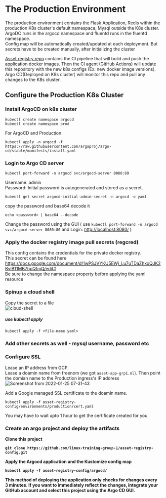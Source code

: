 # The Production Environment 
The production environment contains the Flask Application, Redis within the production K8s cluster's default namespace, Mysql outside the K8s cluster.<br>
ArgoDC runs in the argocd namespace and fluentd runs in the fluentd namespace.<br>
Config map will be automatically created/updated at each deployment. But secrets have to be created manually, 
after initializing the cluster<br>

[Asset registry repo](https://github.com/linux-training-group-1/asset-registry) contains the CI pipeline that will build and push the application docker images. Then the CI agent (GitHub Actions) will update this repository with the new k8s configs (Ex: new docker image versions).<br>
Argo CD(Deployed on K8s cluster) will monitor this repo and pull any changes to the K8s cluster.<br>
## Configure the Production K8s Cluster
### Install ArgoCD on k8s cluster <br>

```
kubectl create namespace argocd
kubectl create namespace prod
```
For ArgoCD and Production

```
kubectl apply -n argocd -f https://raw.githubusercontent.com/argoproj/argo-cd/stable/manifests/install.yaml
```
### Login to Argo CD server
```
kubectl port-forward -n argocd svc/argocd-server 8080:80
```
Username: admin<br>
Password: Initial password is autogenerated and stored as a secret.
```
kubectl get secret argocd-initial-admin-secret -n argocd -o yaml
```
copy the password and base64 decode it<br>
```
echo <password> | base64 --decode
```
Change the password using the GUI ( use `kubectl port-forward -n argocd svc/argocd-server 8080:80` and Login: [http://localhost:8080/](http://localhost:8080/) )<br>
### Apply the docker registry image pull secrets (regcred)
This config contains the credentials for the private docker registry.<br>
This secret can be found here<br>
https://docs.google.com/document/d/1wPSJVYKU5EWj_Lu7uTDaZhxoQJK2BvIB11MB7hpQfmQ/edit#<br>
Be sure to change the namespace property before applying the yaml resource <br>
### Spinup a cloud shell
Copy the secret to a file<br>
![cloud-shell](https://user-images.githubusercontent.com/32504465/145701482-95169c2c-3555-490b-bb0e-19ea83ef2f25.png)<br>
##### use kubectl apply
`kubectl apply -f <file-name.yaml>`
### Add other secrets as well - mysql username, password etc
### Configure SSL
Lease an IP address from GCP.<br>
Lease a doamin name from freenom (we got `asset-app-grp1.ml`). Then point the domian name to the Production ingress's IP address<br>
![Screenshot from 2022-01-25 07-31-43](https://user-images.githubusercontent.com/32504465/150896958-9cdc7b5c-1905-4b9b-9123-d6a76ef79ad5.png)
<br>

Add a Google managed SSL certificate to the doamin name.
 ```
 kubectl apply -f asset-registry-config/environments/production/cert.yaml
 ```
You may have to wait upto 1 hour to get the certificate created for you.<b>
### Create an argo project and deploy the artifacts<br>
Clone this project
```
git clone https://github.com/linux-training-group-1/asset-registry-config.git
```
Apply the Argocd application and the Kustomize config map
```
kubectl apply -f asset-registry-config/argocd/
```
This method of deploying the application only checks for changes every 3 minutes. If you want to immediately reflect the changes, integrate your GitHub account and select this project using the Argo CD GUI.<br> 

